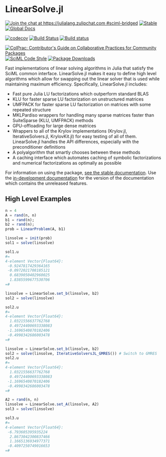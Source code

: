 # LinearSolve.jl

[![Join the chat at https://julialang.zulipchat.com #sciml-bridged](https://img.shields.io/static/v1?label=Zulip&message=chat&color=9558b2&labelColor=389826)](https://julialang.zulipchat.com/#narrow/stream/279055-sciml-bridged)
[![Stable](https://img.shields.io/badge/docs-stable-blue.svg)](http://linearsolve.sciml.ai/stable/)
[![Global Docs](https://img.shields.io/badge/docs-SciML-blue.svg)](https://docs.sciml.ai/dev/modules/LinearSolve/)

[![codecov](https://codecov.io/gh/SciML/LinearSolve.jl/branch/master/graph/badge.svg?token=FwXaKBNW67)](https://codecov.io/gh/SciML/LinearSolve.jl)
[![Build Status](https://github.com/SciML/LinearSolve.jl/workflows/CI/badge.svg)](https://github.com/SciML/LinearSolve.jl/actions?query=workflow%3ACI)
[![Build status](https://badge.buildkite.com/e0ee4d9d914eb44a43c291d78c53047eeff95e7edb7881b6f7.svg)](https://buildkite.com/julialang/linearsolve-dot-jl)

[![ColPrac: Contributor's Guide on Collaborative Practices for Community Packages](https://img.shields.io/badge/ColPrac-Contributor's%20Guide-blueviolet)](https://github.com/SciML/ColPrac)
[![SciML Code Style](https://img.shields.io/static/v1?label=code%20style&message=SciML&color=9558b2&labelColor=389826)](https://github.com/SciML/SciMLStyle)
[![Package Downloads](https://shields.io/endpoint?url=https://pkgs.genieframework.com/api/v1/badge/DiffEqSensitivity)](https://pkgs.genieframework.com?packages=LinearSolve)

Fast implementations of linear solving algorithms in Julia that satisfy the SciML
common interface. LinearSolve.jl makes it easy to define high level algorithms
which allow for swapping out the linear solver that is used while maintaining
maximum efficiency. Specifically, LinearSolve.jl includes:

  - Fast pure Julia LU factorizations which outperform standard BLAS
  - KLU for faster sparse LU factorization on unstructured matrices
  - UMFPACK for faster sparse LU factorization on matrices with some repeated structure
  - MKLPardiso wrappers for handling many sparse matrices faster than SuiteSparse (KLU, UMFPACK) methods
  - GPU-offloading for large dense matrices
  - Wrappers to all of the Krylov implementations (Krylov.jl, IterativeSolvers.jl, KrylovKit.jl) for easy
    testing of all of them. LinearSolve.jl handles the API differences, especially with the preconditioner
    definitions
  - A polyalgorithm that smartly chooses between these methods
  - A caching interface which automates caching of symbolic factorizations and numerical factorizations
    as optimally as possible

For information on using the package,
[see the stable documentation](https://linearsolve.sciml.ai/stable/). Use the
[in-development documentation](https://linearsolve.sciml.ai/dev/) for the version of
the documentation which contains the unreleased features.

## High Level Examples

```julia
n = 4
A = rand(n, n)
b1 = rand(n);
b2 = rand(n);
prob = LinearProblem(A, b1)

linsolve = init(prob)
sol1 = solve(linsolve)

sol1.u
#=
4-element Vector{Float64}:
 -0.9247817429364165
 -0.0972021708185121
  0.6839050402960025
  1.8385599677530706
=#

linsolve = LinearSolve.set_b(linsolve, b2)
sol2 = solve(linsolve)

sol2.u
#=
4-element Vector{Float64}:
  1.0321556637762768
  0.49724400693338083
 -1.1696540870182406
 -0.4998342686003478
=#

linsolve = LinearSolve.set_b(linsolve, b2)
sol2 = solve(linsolve, IterativeSolversJL_GMRES()) # Switch to GMRES
sol2.u
#=
4-element Vector{Float64}:
  1.0321556637762768
  0.49724400693338083
 -1.1696540870182406
 -0.4998342686003478
=#

A2 = rand(n, n)
linsolve = LinearSolve.set_A(linsolve, A2)
sol3 = solve(linsolve)

sol3.u
#=
4-element Vector{Float64}:
 -6.793605395935224
  2.8673042300837466
  1.1665136934977371
 -0.4097250749016653
=#
```

